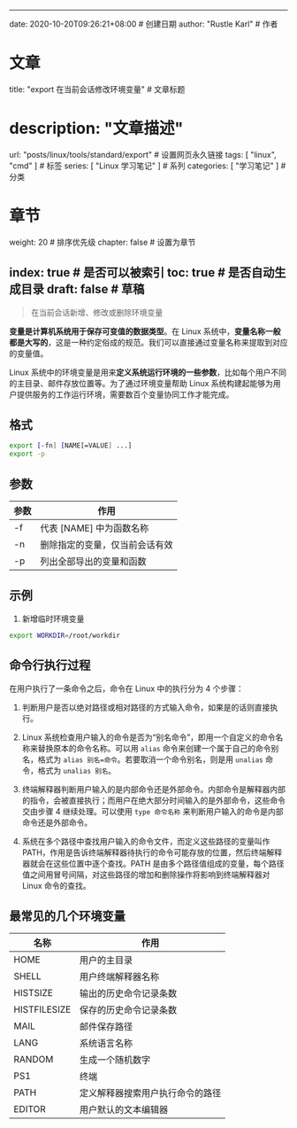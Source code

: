 ---
date: 2020-10-20T09:26:21+08:00  # 创建日期
author: "Rustle Karl"  # 作者

# 文章
title: "export 在当前会话修改环境变量"  # 文章标题
# description: "文章描述"
url:  "posts/linux/tools/standard/export"  # 设置网页永久链接
tags: [ "linux", "cmd" ]  # 标签
series: [ "Linux 学习笔记" ]  # 系列
categories: [ "学习笔记" ]  # 分类

# 章节
weight: 20 # 排序优先级
chapter: false  # 设置为章节

index: true  # 是否可以被索引
toc: true  # 是否自动生成目录
draft: false  # 草稿
----

> 在当前会话新增、修改或删除环境变量


**变量是计算机系统用于保存可变值的数据类型**。在 Linux 系统中，**变量名称一般都是大写的**，这是一种约定俗成的规范。我们可以直接通过变量名称来提取到对应的变量值。

Linux 系统中的环境变量是用来**定义系统运行环境的一些参数**，比如每个用户不同的主目录、邮件存放位置等。为了通过环境变量帮助 Linux 系统构建起能够为用户提供服务的工作运行环境，需要数百个变量协同工作才能完成。

## 格式

```bash
export [-fn] [NAME[=VALUE] ...]
export -p
```

## 参数

| 参数 | 作用 |
| ---- | -------- |
| -f | 代表 [NAME] 中为函数名称 |
| -n | 删除指定的变量，仅当前会话有效 |
| -p | 列出全部导出的变量和函数 |

## 示例

1. 新增临时环境变量

```bash
export WORKDIR=/root/workdir
```

## 命令行执行过程

在用户执行了一条命令之后，命令在 Linux 中的执行分为 4 个步骤：

1. 判断用户是否以绝对路径或相对路径的方式输入命令，如果是的话则直接执行。

2. Linux 系统检查用户输入的命令是否为“别名命令”，即用一个自定义的命令名称来替换原本的命令名称。可以用 `alias` 命令来创建一个属于自己的命令别名，格式为 `alias 别名=命令`。若要取消一个命令别名，则是用 `unalias` 命令，格式为 `unalias 别名`。

3. 终端解释器判断用户输入的是内部命令还是外部命令。内部命令是解释器内部的指令，会被直接执行；而用户在绝大部分时间输入的是外部命令，这些命令交由步骤 4 继续处理。可以使用 `type 命令名称` 来判断用户输入的命令是内部命令还是外部命令。

4. 系统在多个路径中查找用户输入的命令文件，而定义这些路径的变量叫作 PATH，作用是告诉终端解释器待执行的命令可能存放的位置，然后终端解释器就会在这些位置中逐个查找。PATH 是由多个路径值组成的变量，每个路径值之间用冒号间隔，对这些路径的增加和删除操作将影响到终端解释器对 Linux 命令的查找。

## 最常见的几个环境变量

| 名称 | 作用 |
| -------- | -------- |
| HOME | 用户的主目录 |
| SHELL | 用户终端解释器名称 |
| HISTSIZE | 输出的历史命令记录条数 |
| HISTFILESIZE | 保存的历史命令记录条数 |
| MAIL | 邮件保存路径 |
| LANG | 系统语言名称 |
| RANDOM | 生成一个随机数字 |
| PS1 | 终端 |
| PATH | 定义解释器搜索用户执行命令的路径 |
| EDITOR | 用户默认的文本编辑器 |

